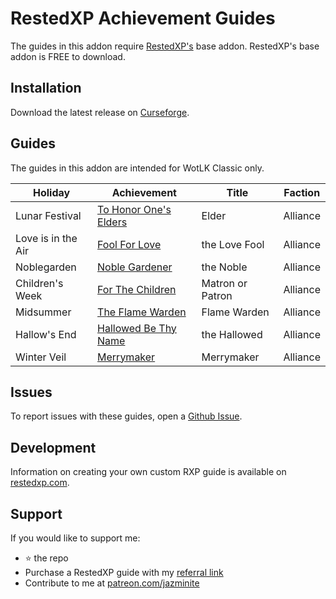 # RestedXP Achievement Guides
The guides in this addon require [RestedXP's][1] base addon. RestedXP's base addon is FREE to download.

## Installation
Download the latest release on [Curseforge][2].

## Guides
The guides in this addon are intended for WotLK Classic only.

| Holiday            | Achievement                 | Title            | Faction  |
|--------------------|-----------------------------|------------------|----------|
| Lunar Festival     | [To Honor One's Elders][3a] | Elder            | Alliance |
| Love is in the Air | [Fool For Love][3b]         | the Love Fool    | Alliance |
| Noblegarden        | [Noble Gardener][3c]        | the Noble        | Alliance |
| Children's Week    | [For The Children][3d]      | Matron or Patron | Alliance |
| Midsummer          | [The Flame Warden][3e]      | Flame Warden     | Alliance |
| Hallow's End       | [Hallowed Be Thy Name][3f]  | the Hallowed     | Alliance |
| Winter Veil        | [Merrymaker][3i]            | Merrymaker       | Alliance |

## Issues
To report issues with these guides, open a [Github Issue][4].

## Development
Information on creating your own custom RXP guide is available on [restedxp.com][5].

## Support
If you would like to support me:
- ⭐ the repo
- Purchase a RestedXP guide with my [referral link][1]
- Contribute to me at [patreon.com/jazminite][6]


[1]: https://www.restedxp.com/ref/jazminite
[2]: https://www.curseforge.com/wow/addons/rxp-achievement-guides/files/all
[3a]: https://www.wowhead.com/wotlk/achievement=913/to-honor-ones-elders
[3b]: https://www.wowhead.com/wotlk/achievement=1707/fool-for-love
[3c]: https://www.wowhead.com/wotlk/achievement=2797/noble-gardener
[3d]: https://www.wowhead.com/wotlk/achievement=1793/for-the-children
[3e]: https://www.wowhead.com/wotlk/achievement=1038/the-flame-warden
[3f]: https://www.wowhead.com/wotlk/achievement=1656/hallowed-be-thy-name
[3i]: https://www.wowhead.com/wotlk/achievement=1692/merrymaker
[4]: https://github.com/jazminite/RXPGuides_Achievements/issues/new/choose
[5]: https://www.restedxp.com/custom-guides
[6]: https://www.patreon.com/jazminite
